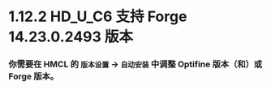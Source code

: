 # 1.12.2 HD_U_C6 支持 Forge 14.23.0.2493 版本

### 你需要在 HMCL 的 `版本设置` -> `自动安装` 中调整 Optifine 版本（和）或 Forge 版本。
